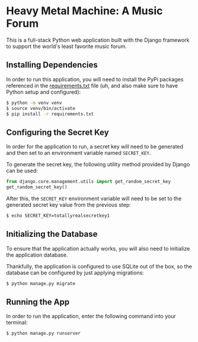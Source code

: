
# Heavy Metal Machine: A Music Forum

This is a full-stack Python web application built with the Django framework to support the world's least favorite music forum.


## Installing Dependencies

In order to run this application, you will need to install the PyPi packages referenced in the [requirements.txt](https://github.com/ketchup-cfg/learning-flask/blob/main/requirements.txt) file (uh, and also make sure to have Python setup and configured):

```bash
$ python -m venv venv
$ source venv/bin/activate
$ pip install -r requirements.txt
```

## Configuring the Secret Key

In order for the application to run, a secret key will need to be generated and then set to an environment variable named `SECRET_KEY`.

To generate the secret key, the following utility method provided by Django can be used:
```python
from django.core.management.utils import get_random_secret_key  
get_random_secret_key()
```

After this, the `SECRET_KEY` environment variable will need to be set to the generated secret key value from the previous step:
```bash
$ echo SECRET_KEY=totallyrealsecretkey1
```

## Initializing the Database

To ensure that the application actually works, you will also need to initialize the application database.

Thankfully, the application is configured to use SQLite out of the box, so the database can be configured by just applying migrations:

```bash
$ python manage.py migrate
````

## Running the App

In order to run the application, enter the following command into your terminal:

```bash
$ python manage.py runserver
```
